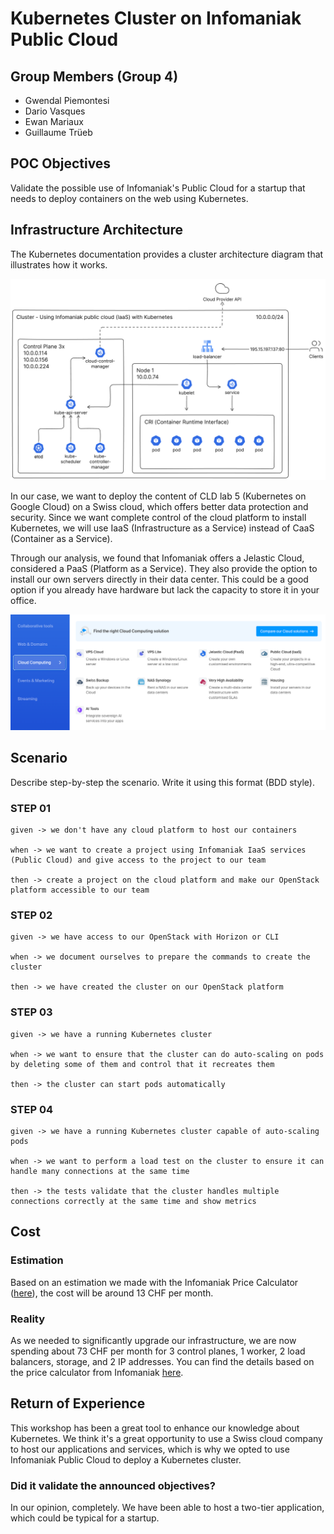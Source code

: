 # Kubernetes Cluster on Infomaniak Public Cloud

## Group Members (Group 4)
- Gwendal Piemontesi
- Dario Vasques
- Ewan Mariaux
- Guillaume Trüeb

## POC Objectives

Validate the possible use of Infomaniak's Public Cloud for a startup that needs to deploy containers on the web using Kubernetes.

## Infrastructure Architecture

The Kubernetes documentation provides a cluster architecture diagram that illustrates how it works.

![](img/image.png)

In our case, we want to deploy the content of CLD lab 5 (Kubernetes on Google Cloud) on a Swiss cloud, which offers better data protection and security. Since we want complete control of the cloud platform to install Kubernetes, we will use IaaS (Infrastructure as a Service) instead of CaaS (Container as a Service).

Through our analysis, we found that Infomaniak offers a Jelastic Cloud, considered a PaaS (Platform as a Service). They also provide the option to install our own servers directly in their data center. This could be a good option if you already have hardware but lack the capacity to store it in your office.

![](img/image%20copy.png)

## Scenario

Describe step-by-step the scenario. Write it using this format (BDD style).

### STEP 01
```
given -> we don't have any cloud platform to host our containers

when -> we want to create a project using Infomaniak IaaS services (Public Cloud) and give access to the project to our team

then -> create a project on the cloud platform and make our OpenStack platform accessible to our team
```

### STEP 02
```
given -> we have access to our OpenStack with Horizon or CLI

when -> we document ourselves to prepare the commands to create the cluster

then -> we have created the cluster on our OpenStack platform
```

### STEP 03
```
given -> we have a running Kubernetes cluster

when -> we want to ensure that the cluster can do auto-scaling on pods by deleting some of them and control that it recreates them

then -> the cluster can start pods automatically
```

### STEP 04
```
given -> we have a running Kubernetes cluster capable of auto-scaling pods

when -> we want to perform a load test on the cluster to ensure it can handle many connections at the same time

then -> the tests validate that the cluster handles multiple connections correctly at the same time and show metrics
```

## Cost
### Estimation
Based on an estimation we made with the Infomaniak Price Calculator ([here](https://infomaniak.cloud/calculator?uuid=098009b5-bad3-45d6-a9c6-bfce2b6e844f)), the cost will be around 13 CHF per month.

### Reality
As we needed to significantly upgrade our infrastructure, we are now spending about 73 CHF per month for 3 control planes, 1 worker, 2 load balancers, storage, and 2 IP addresses. You can find the details based on the price calculator from Infomaniak [here](https://infomaniak.cloud/calculator?uuid=c213684f-019a-4a6c-8403-bbe274cb89ab).

## Return of Experience

This workshop has been a great tool to enhance our knowledge about Kubernetes. We think it's a great opportunity to use a Swiss cloud company to host our applications and services, which is why we opted to use Infomaniak Public Cloud to deploy a Kubernetes cluster.

### Did it validate the announced objectives?
In our opinion, completely. We have been able to host a two-tier application, which could be typical for a startup.
